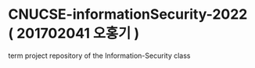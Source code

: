 # CNUCSE-informationSecurity-2022 ( 201702041 오홍기 )
term project repository of the Information-Security class

